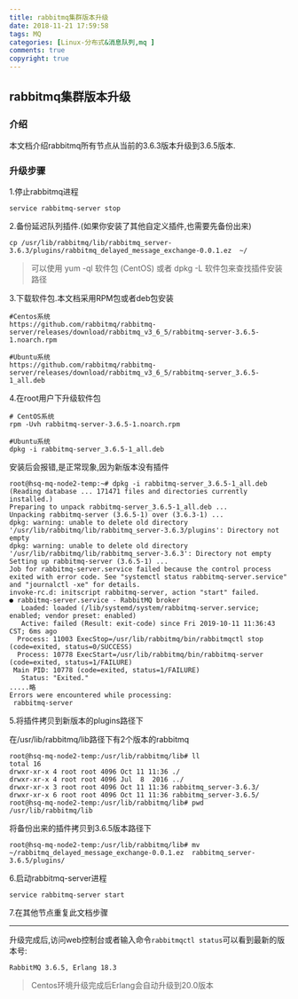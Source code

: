 ```yaml
---
title: rabbitmq集群版本升级
date: 2018-11-21 17:59:58
tags: MQ
categories: [Linux-分布式&消息队列,mq ]
comments: true
copyright: true
---
```




##  rabbitmq集群版本升级

### 介绍

本文档介绍rabbitmq所有节点从当前的3.6.3版本升级到3.6.5版本.



### 升级步骤

1.停止rabbitmq进程

```
service rabbitmq-server stop
```



2.备份延迟队列插件.(如果你安装了其他自定义插件,也需要先备份出来)

```
cp /usr/lib/rabbitmq/lib/rabbitmq_server-3.6.3/plugins/rabbitmq_delayed_message_exchange-0.0.1.ez  ~/
```

> 可以使用 yum -ql 软件包 (CentOS) 或者 dpkg -L 软件包来查找插件安装路径



3.下载软件包.本文档采用RPM包或者deb包安装

```
#Centos系统
https://github.com/rabbitmq/rabbitmq-server/releases/download/rabbitmq_v3_6_5/rabbitmq-server-3.6.5-1.noarch.rpm

#Ubuntu系统
https://github.com/rabbitmq/rabbitmq-server/releases/download/rabbitmq_v3_6_5/rabbitmq-server_3.6.5-1_all.deb
```

<!--more-->

4.在root用户下升级软件包

```
# CentOS系统
rpm -Uvh rabbitmq-server-3.6.5-1.noarch.rpm

#Ubuntu系统
dpkg -i rabbitmq-server_3.6.5-1_all.deb
```



安装后会报错,是正常现象,因为新版本没有插件

```
root@hsq-mq-node2-temp:~# dpkg -i rabbitmq-server_3.6.5-1_all.deb
(Reading database ... 171471 files and directories currently installed.)
Preparing to unpack rabbitmq-server_3.6.5-1_all.deb ...
Unpacking rabbitmq-server (3.6.5-1) over (3.6.3-1) ...
dpkg: warning: unable to delete old directory '/usr/lib/rabbitmq/lib/rabbitmq_server-3.6.3/plugins': Directory not empty
dpkg: warning: unable to delete old directory '/usr/lib/rabbitmq/lib/rabbitmq_server-3.6.3': Directory not empty
Setting up rabbitmq-server (3.6.5-1) ...
Job for rabbitmq-server.service failed because the control process exited with error code. See "systemctl status rabbitmq-server.service" and "journalctl -xe" for details.
invoke-rc.d: initscript rabbitmq-server, action "start" failed.
● rabbitmq-server.service - RabbitMQ broker
   Loaded: loaded (/lib/systemd/system/rabbitmq-server.service; enabled; vendor preset: enabled)
   Active: failed (Result: exit-code) since Fri 2019-10-11 11:36:43 CST; 6ms ago
  Process: 11003 ExecStop=/usr/lib/rabbitmq/bin/rabbitmqctl stop (code=exited, status=0/SUCCESS)
  Process: 10778 ExecStart=/usr/lib/rabbitmq/bin/rabbitmq-server (code=exited, status=1/FAILURE)
 Main PID: 10778 (code=exited, status=1/FAILURE)
   Status: "Exited."
.....略
Errors were encountered while processing:
 rabbitmq-server
```



5.将插件拷贝到新版本的plugins路径下

在/usr/lib/rabbitmq/lib路径下有2个版本的rabbitmq

```
root@hsq-mq-node2-temp:/usr/lib/rabbitmq/lib# ll
total 16
drwxr-xr-x 4 root root 4096 Oct 11 11:36 ./
drwxr-xr-x 4 root root 4096 Jul  8  2016 ../
drwxr-xr-x 3 root root 4096 Oct 11 11:36 rabbitmq_server-3.6.3/
drwxr-xr-x 6 root root 4096 Oct 11 11:36 rabbitmq_server-3.6.5/
root@hsq-mq-node2-temp:/usr/lib/rabbitmq/lib# pwd
/usr/lib/rabbitmq/lib
```



将备份出来的插件拷贝到3.6.5版本路径下

```
root@hsq-mq-node2-temp:/usr/lib/rabbitmq/lib# mv ~/rabbitmq_delayed_message_exchange-0.0.1.ez  rabbitmq_server-3.6.5/plugins/
```



6.启动rabbitmq-server进程

```
service rabbitmq-server start
```



7.在其他节点重复此文档步骤

---

升级完成后,访问web控制台或者输入命令```rabbitmqctl status```可以看到最新的版本号:

```
RabbitMQ 3.6.5, Erlang 18.3
```

> Centos环境升级完成后Erlang会自动升级到20.0版本